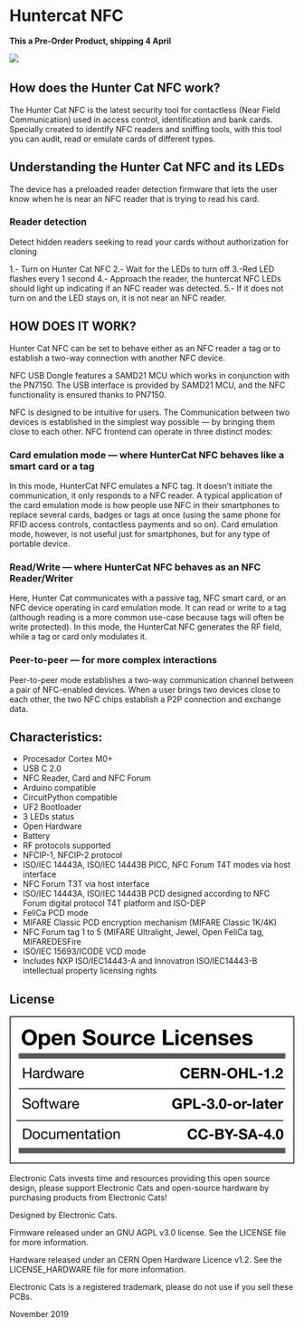 # Huntercat NFC

**This a Pre-Order Product, shipping 4 April**

<a href="https://electroniccats.com/store/hunter-cat-nfc//">
  <img src="https://electroniccats.com/wp-content/uploads/badge_store.png" height="104" />
</a>

## How does the Hunter Cat NFC work?

The Hunter Cat NFC is the latest security tool for contactless (Near Field Communication) used in access control, identification and bank cards. Specially created to identify NFC readers and sniffing tools, with this tool you can audit, read or emulate cards of different types. 

## Understanding the Hunter Cat NFC and its LEDs 

The device has a preloaded reader detection firmware that lets the user know when he is near an NFC reader that is trying to read his card. 

### Reader detection 

Detect hidden readers seeking to read your cards without authorization for cloning

1.- Turn on Hunter Cat NFC
2.- Wait for the LEDs to turn off
3.-Red LED flashes every 1 second
4.- Approach the reader, the huntercat NFC LEDs should light up indicating if an NFC reader was detected.
5.- If it does not turn on and the LED stays on, it is not near an NFC reader. 

## HOW DOES IT WORK? 

Hunter Cat NFC can be set to behave either as an NFC reader a tag or to establish a two-way connection with another NFC device. 

NFC USB Dongle features a SAMD21 MCU which works in conjunction with the PN7150. The USB interface is provided by SAMD21 MCU, and the NFC functionality is ensured thanks to PN7150.

NFC is designed to be intuitive for users. The Communication between two devices is established in the simplest way possible — by bringing them close to each other. NFC frontend can operate in three distinct modes:

### Card emulation mode — where HunterCat NFC behaves like a smart card or a tag


In this mode, HunterCat NFC emulates a NFC tag. It doesn’t initiate the communication, it only responds to a NFC reader. A typical application of the card emulation mode is how people use NFC in their smartphones to replace several cards, badges or tags at once (using the same phone for RFID access controls, contactless payments and so on). Card emulation mode, however, is not useful just for smartphones, but for any type of portable device.


### Read/Write — where HunterCat NFC behaves as an NFC Reader/Writer

Here, Hunter Cat communicates with a passive tag, NFC smart card, or an NFC device operating in card emulation mode. It can read or write to a tag (although reading is a more common use-case because tags will often be write protected). In this mode, the HunterCat NFC generates the RF field, while a tag or card only modulates it.

### Peer-to-peer — for more complex interactions

Peer-to-peer mode establishes a two-way communication channel between a pair of NFC-enabled devices. When a user brings two devices close to each other, the two NFC chips establish a P2P connection and exchange data.


## Characteristics:
- Procesador Cortex M0+
- USB C 2.0
- NFC Reader, Card and NFC Forum
- Arduino compatible
- CircuitPython compatible
- UF2 Bootloader
- 3 LEDs status
- Open Hardware
- Battery
- RF protocols supported
- NFCIP-1, NFCIP-2 protocol 
- ISO/IEC 14443A, ISO/IEC 14443B PICC, NFC Forum T4T modes via host interface
- NFC Forum T3T via host interface
- ISO/IEC 14443A, ISO/IEC 14443B PCD designed according to NFC Forum digital protocol T4T platform and ISO-DEP 
- FeliCa PCD mode
- MIFARE Classic PCD encryption mechanism (MIFARE Classic 1K/4K)
- NFC Forum tag 1 to 5 (MIFARE Ultralight, Jewel, Open FeliCa tag, MIFAREDESFire
- ISO/IEC 15693/ICODE VCD mode 
- Includes NXP ISO/IEC14443-A and Innovatron ISO/IEC14443-B intellectual property licensing rights


## License

![OpenSourceLicense](https://github.com/ElectronicCats/AjoloteBoard/raw/master/OpenSourceLicense.png)

Electronic Cats invests time and resources providing this open source design, please support Electronic Cats and open-source hardware by purchasing products from Electronic Cats!

Designed by Electronic Cats.

Firmware released under an GNU AGPL v3.0 license. See the LICENSE file for more information.

Hardware released under an CERN Open Hardware Licence v1.2. See the LICENSE_HARDWARE file for more information.

Electronic Cats is a registered trademark, please do not use if you sell these PCBs.

November 2019
